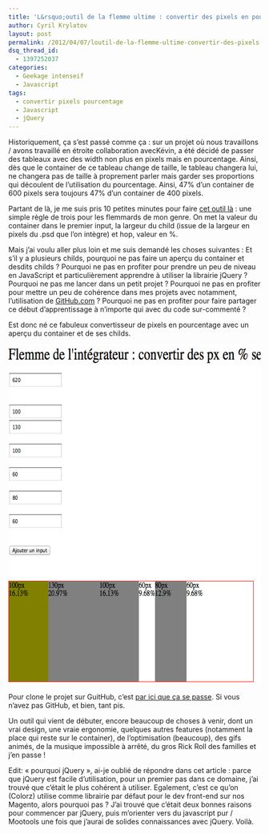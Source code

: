 ```yaml
---
title: 'L&rsquo;outil de la flemme ultime : convertir des pixels en pourcentage'
author: Cyril Krylatov
layout: post
permalink: /2012/04/07/loutil-de-la-flemme-ultime-convertir-des-pixels-en-pourcentage/
dsq_thread_id:
  - 1397252037
categories:
  - Geekage intenseif
  - Javascript
tags:
  - convertir pixels pourcentage
  - Javascript
  - jQuery
---
```

Historiquement, ça s&rsquo;est passé comme ça : sur un projet où nous travaillons / avons travaillé en étroite collaboration avecKévin</a>, a été décidé de passer des tableaux avec des width non plus en pixels mais en pourcentage. Ainsi, dès que le container de ce tableau change de taille, le tableau changera lui, ne changera pas de taille à proprement parler mais garder ses proportions qui découlent de l&rsquo;utilisation du pourcentage. Ainsi, 47% d&rsquo;un container de 600 pixels sera toujours 47% d&rsquo;un container de 400 pixels.

Partant de là, je me suis pris 10 petites minutes pour faire [cet outil là][1] : une simple règle de trois pour les flemmards de mon genre. On met la valeur du container dans le premier input, la largeur du child (issue de la largeur en pixels du .psd que l&rsquo;on intègre) et hop, valeur en %.

Mais j&rsquo;ai voulu aller plus loin et me suis demandé les choses suivantes : Et s&rsquo;il y a plusieurs childs, pourquoi ne pas faire un aperçu du container et desdits childs ? Pourquoi ne pas en profiter pour prendre un peu de niveau en JavaScript et particulièrement apprendre à utiliser la librairie jQuery ? Pourquoi ne pas me lancer dans un petit projet ? Pourquoi ne pas en profiter pour mettre un peu de cohérence dans mes projets avec notamment, l&rsquo;utilisation de [GitHub.com][2] ? Pourquoi ne pas en profiter pour faire partager ce début d&rsquo;apprentissage à n&rsquo;importe qui avec du code sur-commenté ?

Est donc né ce fabuleux convertisseur de pixels en pourcentage avec un aperçu du container et de ses childs.

<p style="text-align:center;">
  <img src="/uploads/2012/04/convertisseur_preview.jpg" alt="Convertir des pixels en pourcentage" title="Convertir des pixels en pourcentage" width="640" height="678" class="size-full wp-image-323" /> 
</p>

Pour clone le projet sur GuitHub, c&rsquo;est [par ici que ça se passe][3]. Si vous n&rsquo;avez pas GitHub, et bien, tant pis.

Un outil qui vient de débuter, encore beaucoup de choses à venir, dont un vrai design, une vraie ergonomie, quelques autres features (notamment la place qui reste sur le container), de l&rsquo;optimisation (beaucoup), des gifs animés, de la musique impossible à arrêté, du gros Rick Roll des familles et j&rsquo;en passe !

Edit: &laquo;&nbsp;pourquoi jQuery&nbsp;&raquo;, ai-je oublié de répondre dans cet article : parce que jQuery est facile d&rsquo;utilisation, pour un premier pas dans ce domaine, j&rsquo;ai trouvé que c&rsquo;était le plus cohérent à utiliser. Egalement, c&rsquo;est ce qu&rsquo;on (Colorz) utilise comme librairie par défaut pour le dev front-end sur nos Magento, alors pourquoi pas ? J&rsquo;ai trouvé que c&rsquo;était deux bonnes raisons pour commencer par jQuery, puis m&rsquo;orienter vers du javascript pur / Mootools une fois que j&rsquo;aurai de solides connaissances avec jQuery. Voilà.

 [1]: http://dl.dropbox.com/u/6058285/flemmeinte/regledetrois.html
 [2]: http://github.com/
 [3]: https://github.com/DaPo/Convertisseur-pixels----pourcentage